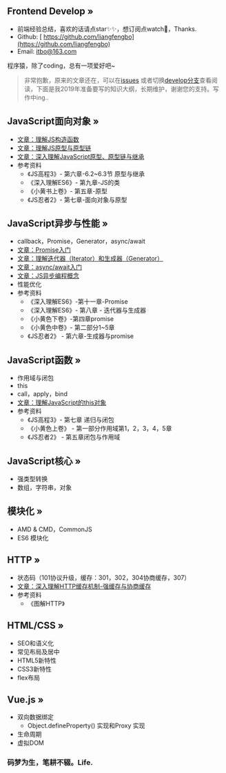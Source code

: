 ## Frontend Develop »

- 前端经验总结，喜欢的话请点star✨✨，想订阅点watch🎉，Thanks.
- Github: [ https://github.com/liangfengbo](https://github.com/liangfengbo)
- Email: itbo@163.com

程序猿，除了coding，总有一项爱好吧~

> 非常抱歉，原来的文章还在，可以在[issues](https://github.com/liangfengbo/frontend-develop/issues?q=is%3Aissue+is%3Aclosed) 或者切换[develop分支](https://github.com/liangfengbo/frontend-develop/tree/develop)查看阅读，下面是我2019年准备要写的知识大纲，长期维护，谢谢您的支持。写作中ing..

## JavaScript面向对象 »
- [文章：理解JS构造函数](https://github.com/liangfengbo/frontend-develop/issues/45)
- [文章：理解JS原型与原型链](https://github.com/liangfengbo/frontend-develop/issues/46)
- [文章：深入理解JavaScript原型、原型链与继承](https://github.com/liangfengbo/frontend-develop/issues/38)
- 参考资料
    - 《JS高程3》- 第六章-6.2~6.3节 原型与继承
    - 《深入理解ES6》- 第九章-JS的类
    - 《小黄书上卷》- 第五章-原型
    - 《JS忍者2》- 第七章-面向对象与原型

## JavaScript异步与性能 »
- callback，Promise，Generator，async/await
- [文章：Promise入门](https://github.com/liangfengbo/frontend-develop/issues/40)
- [文章：理解迭代器（Iterator）和生成器（Generator）](https://github.com/liangfengbo/frontend-develop/issues/41)
- [文章：async/await入门](https://github.com/liangfengbo/frontend-develop/issues/42)
- [文章：JS异步编程概念](https://github.com/liangfengbo/frontend-develop/issues/44) 
- 性能优化
- 参考资料
    - 《深入理解ES6》-第十一章-Promise
    - 《深入理解ES6》- 第八章 - 迭代器与生成器
    - 《小黄色下卷》-第四章promise
    - 《小黄色中卷》- 第二部分1~5章
    - 《JS忍者2》 - 第六章-生成器与promise


## JavaScript函数 »
- 作用域与闭包
- this
- call，apply，bind
- [文章：理解JavaScript的this对象](https://github.com/liangfengbo/frontend-develop/issues/43)
- 参考资料
    - 《JS高程3》- 第七章 递归与闭包
    - 《小黄色上卷》 - 第一部分作用域第1，2，3，4，5章
    - 《JS忍者2》 - 第五章闭包与作用域
## JavaScript核心 »
- 强类型转换
- 数组，字符串，对象

## 模块化 »
- AMD & CMD，CommonJS
- ES6 模块化

## HTTP »
- 状态码（101协议升级，缓存：301，302，304协商缓存，307）
- [文章：深入理解HTTP缓存机制-强缓存与协商缓存](https://github.com/liangfengbo/frontend-develop/issues/39)
- 参考资料
    - 《图解HTTP》 

## HTML/CSS »
- SEO和语义化
- 常见布局及居中
- HTML5新特性
- CSS3新特性
- flex布局

## Vue.js »
- 双向数据绑定
    - Object.defineProperty() 实现和Proxy 实现
- 生命周期
- 虚拟DOM
    
### 码梦为生，笔耕不辍。Life.
